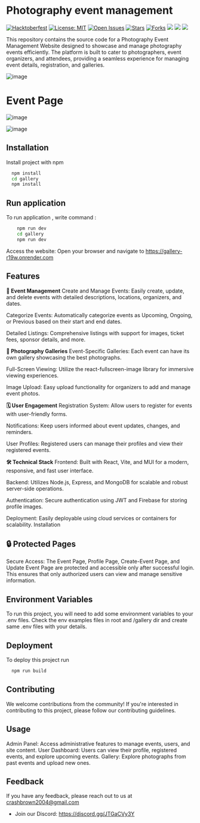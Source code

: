 # Photography event management 
[![Hacktoberfest](https://img.shields.io/badge/Hacktoberfest-2025-blueviolet?style=for-the-badge&logo=hacktoberfest)](https://hacktoberfest.com)
[![License: MIT](https://img.shields.io/badge/License-MIT-green.svg?style=for-the-badge)](./LICENSE)
[![Open Issues](https://img.shields.io/github/issues/drakeRAGE/CaptureChronicles?style=for-the-badge)](https://github.com/drakeRAGE/CaptureChronicles/issues)
[![Stars](https://img.shields.io/github/stars/drakeRAGE/CaptureChronicles?style=for-the-badge)](https://github.com/drakeRAGE/CaptureChronicles/stargazers)
[![Forks](https://img.shields.io/github/forks/drakeRAGE/CaptureChronicles?style=for-the-badge)](https://github.com/drakeRAGE/CaptureChronicles/network/members)
<a href="https://discord.gg/JTGaCVy3Y"><img src="https://img.shields.io/badge/Discord-7289DA?style=for-the-badge&logo=discord&logoColor=white" /></a>
<a href="https://x.com/dragbosDEV"><img src="https://img.shields.io/badge/X-000000?style=for-the-badge&logo=x&logoColor=white" /></a>
<a href="https://www.linkedin.com/in/deepak-joshi-dragbos"><img src="https://img.shields.io/badge/LinkedIn-0077B5?style=for-the-badge&logo=linkedin&logoColor=white" /></a>


This repository contains the source code for a Photography Event Management Website designed to showcase and manage photography events efficiently. The platform is built to cater to photographers, event organizers, and attendees, providing a seamless experience for managing event details, registration, and galleries.

![image](https://github.com/user-attachments/assets/60df99a8-ff5d-4e18-8cb1-50265d7b0eb7)

# Event Page
![image](https://github.com/user-attachments/assets/24c9911b-19ad-46a1-aba8-731a41b9eb2b)

![image](https://github.com/user-attachments/assets/62bcccb1-cbb4-4d05-b74f-e0e4323f5036)


## Installation

Install project with npm

```bash
  npm install 
  cd gallery
  npm install
```
    
## Run application

To run application , write command : 

```bash
    npm run dev
    cd gallery
    npm run dev
```

Access the website:
Open your browser and navigate to https://gallery-r19w.onrender.com 


## Features

**🎉 Event Management**
Create and Manage Events: Easily create, update, and delete events with detailed descriptions, locations, organizers, and dates.

Categorize Events: Automatically categorize events as Upcoming, Ongoing, or Previous based on their start and end dates.

Detailed Listings: Comprehensive listings with support for images, ticket fees, sponsor details, and more.

**📸 Photography Galleries**
Event-Specific Galleries: Each event can have its own gallery showcasing the best photographs.

Full-Screen Viewing: Utilize the react-fullscreen-image library for immersive viewing experiences.

Image Upload: Easy upload functionality for organizers to add and manage event photos.

**🗓️ User Engagement**
Registration System: Allow users to register for events with user-friendly forms.

Notifications: Keep users informed about event updates, changes, and reminders.

User Profiles: Registered users can manage their profiles and view their registered events.

**🛠️ Technical Stack**
Frontend: Built with React, Vite, and MUI for a modern, responsive, and fast user interface.

Backend: Utilizes Node.js, Express, and MongoDB for scalable and robust server-side operations.

Authentication: Secure authentication using JWT and Firebase for storing profile images.

Deployment: Easily deployable using cloud services or containers for scalability.
Installation


## 🔒 Protected Pages

Secure Access: The Event Page, Profile Page, Create-Event Page, and Update Event Page are protected and accessible only after successful login. This ensures that only authorized users can view and manage sensitive information.

## Environment Variables

To run this project, you will need to add some environment variables to your .env files. Check the env examples files in root and /gallery dir and create same .env files with your details.

## Deployment

To deploy this project run

```bash
  npm run build
```

## Contributing
We welcome contributions from the community! If you're interested in contributing to this project, please follow our contributing guidelines.

## Usage
Admin Panel: Access administrative features to manage events, users, and site content.
User Dashboard: Users can view their profile, registered events, and explore upcoming events.
Gallery: Explore photographs from past events and upload new ones.


## Feedback

If you have any feedback, please reach out to us at crashbrown2004@gmail.com

- Join our Discord: https://discord.gg/JTGaCVy3Y